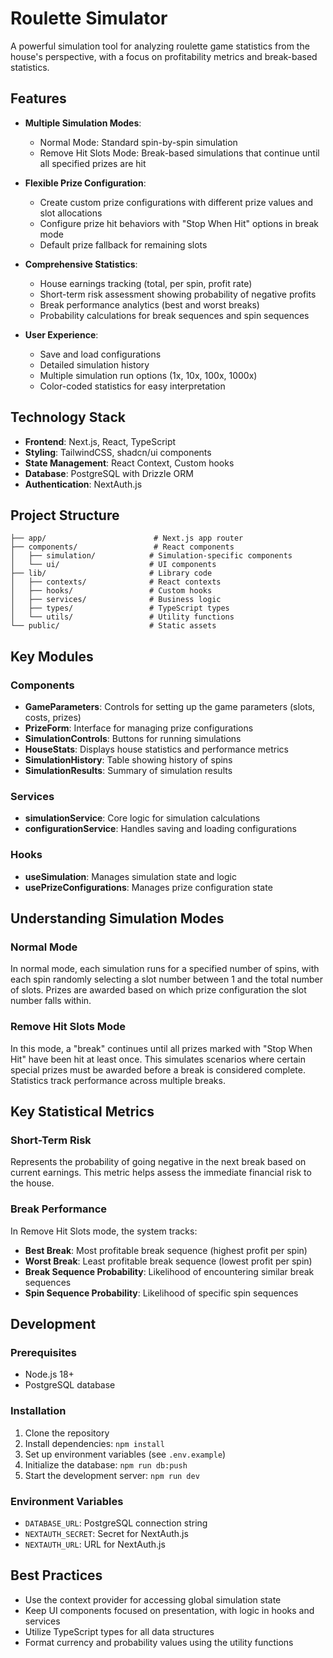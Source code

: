# Roulette Simulator

A powerful simulation tool for analyzing roulette game statistics from the house's perspective, with a focus on profitability metrics and break-based statistics.

## Features

- **Multiple Simulation Modes**:
  - Normal Mode: Standard spin-by-spin simulation
  - Remove Hit Slots Mode: Break-based simulations that continue until all specified prizes are hit

- **Flexible Prize Configuration**:
  - Create custom prize configurations with different prize values and slot allocations
  - Configure prize hit behaviors with "Stop When Hit" options in break mode
  - Default prize fallback for remaining slots

- **Comprehensive Statistics**:
  - House earnings tracking (total, per spin, profit rate)
  - Short-term risk assessment showing probability of negative profits
  - Break performance analytics (best and worst breaks)
  - Probability calculations for break sequences and spin sequences

- **User Experience**:
  - Save and load configurations
  - Detailed simulation history
  - Multiple simulation run options (1x, 10x, 100x, 1000x)
  - Color-coded statistics for easy interpretation

## Technology Stack

- **Frontend**: Next.js, React, TypeScript
- **Styling**: TailwindCSS, shadcn/ui components
- **State Management**: React Context, Custom hooks
- **Database**: PostgreSQL with Drizzle ORM
- **Authentication**: NextAuth.js

## Project Structure

```
├── app/                        # Next.js app router
├── components/                 # React components
│   ├── simulation/            # Simulation-specific components
│   └── ui/                    # UI components
├── lib/                       # Library code
│   ├── contexts/              # React contexts
│   ├── hooks/                 # Custom hooks
│   ├── services/              # Business logic
│   ├── types/                 # TypeScript types
│   └── utils/                 # Utility functions
└── public/                    # Static assets
```

## Key Modules

### Components

- **GameParameters**: Controls for setting up the game parameters (slots, costs, prizes)
- **PrizeForm**: Interface for managing prize configurations
- **SimulationControls**: Buttons for running simulations
- **HouseStats**: Displays house statistics and performance metrics
- **SimulationHistory**: Table showing history of spins
- **SimulationResults**: Summary of simulation results

### Services

- **simulationService**: Core logic for simulation calculations
- **configurationService**: Handles saving and loading configurations

### Hooks

- **useSimulation**: Manages simulation state and logic
- **usePrizeConfigurations**: Manages prize configuration state

## Understanding Simulation Modes

### Normal Mode

In normal mode, each simulation runs for a specified number of spins, with each spin randomly selecting a slot number between 1 and the total number of slots. Prizes are awarded based on which prize configuration the slot number falls within.

### Remove Hit Slots Mode

In this mode, a "break" continues until all prizes marked with "Stop When Hit" have been hit at least once. This simulates scenarios where certain special prizes must be awarded before a break is considered complete. Statistics track performance across multiple breaks.

## Key Statistical Metrics

### Short-Term Risk

Represents the probability of going negative in the next break based on current earnings. This metric helps assess the immediate financial risk to the house.

### Break Performance

In Remove Hit Slots mode, the system tracks:

- **Best Break**: Most profitable break sequence (highest profit per spin)
- **Worst Break**: Least profitable break sequence (lowest profit per spin)
- **Break Sequence Probability**: Likelihood of encountering similar break sequences
- **Spin Sequence Probability**: Likelihood of specific spin sequences

## Development

### Prerequisites

- Node.js 18+ 
- PostgreSQL database

### Installation

1. Clone the repository
2. Install dependencies: `npm install`
3. Set up environment variables (see `.env.example`)
4. Initialize the database: `npm run db:push`
5. Start the development server: `npm run dev`

### Environment Variables

- `DATABASE_URL`: PostgreSQL connection string
- `NEXTAUTH_SECRET`: Secret for NextAuth.js
- `NEXTAUTH_URL`: URL for NextAuth.js

## Best Practices

- Use the context provider for accessing global simulation state
- Keep UI components focused on presentation, with logic in hooks and services
- Utilize TypeScript types for all data structures
- Format currency and probability values using the utility functions
